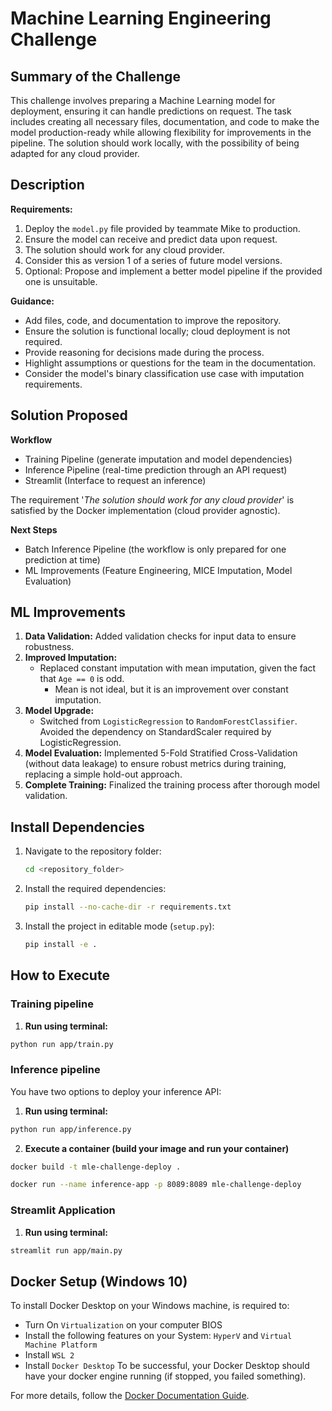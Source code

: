 # Machine Learning Engineering Challenge

## Summary of the Challenge
This challenge involves preparing a Machine Learning model for deployment, ensuring it can handle predictions on request. The task includes creating all necessary files, documentation, and code to make the model production-ready while allowing flexibility for improvements in the pipeline. The solution should work locally, with the possibility of being adapted for any cloud provider.

## Description
**Requirements:**
1. Deploy the `model.py` file provided by teammate Mike to production.
2. Ensure the model can receive and predict data upon request.
3. The solution should work for any cloud provider.
4. Consider this as version 1 of a series of future model versions.
5. Optional: Propose and implement a better model pipeline if the provided one is unsuitable.

**Guidance:**
- Add files, code, and documentation to improve the repository.
- Ensure the solution is functional locally; cloud deployment is not required.
- Provide reasoning for decisions made during the process.
- Highlight assumptions or questions for the team in the documentation.
- Consider the model's binary classification use case with imputation requirements.

## Solution Proposed
**Workflow**
- Training Pipeline (generate imputation and model dependencies)
- Inference Pipeline (real-time prediction through an API request)
- Streamlit (Interface to request an inference)

The requirement '*The solution should work for any cloud provider*' is satisfied by the Docker implementation (cloud provider agnostic).

**Next Steps**
- Batch Inference Pipeline (the workflow is only prepared for one prediction at time)
- ML Improvements (Feature Engineering, MICE Imputation, Model Evaluation)

## ML Improvements
1. **Data Validation:** Added validation checks for input data to ensure robustness.
2. **Improved Imputation:** 
   - Replaced constant imputation with mean imputation, given the fact that `Age == 0` is odd.
        - Mean is not ideal, but it is an improvement over constant imputation.
3. **Model Upgrade:** 
   - Switched from `LogisticRegression` to `RandomForestClassifier`. Avoided the dependency on StandardScaler required by LogisticRegression.
4. **Model Evaluation:** Implemented 5-Fold Stratified Cross-Validation (without data leakage) to ensure robust metrics during training, replacing a simple hold-out approach.
5. **Complete Training:** Finalized the training process after thorough model validation.

## Install Dependencies
1. Navigate to the repository folder:
   ```bash
   cd <repository_folder>
   ```

2. Install the required dependencies:
   ```bash
   pip install --no-cache-dir -r requirements.txt
   ```

3. Install the project in editable mode (`setup.py`):
   ```bash
   pip install -e .
   ```


## How to Execute

### Training pipeline
1. **Run using terminal:**
```bash
python run app/train.py
```

### Inference pipeline
You have two options to deploy your inference API:
1. **Run using terminal:**
```bash
python run app/inference.py
```

2. **Execute a container (build your image and run your container)**
```bash
docker build -t mle-challenge-deploy .
```
```bash
docker run --name inference-app -p 8089:8089 mle-challenge-deploy
```
### Streamlit Application
1. **Run using terminal:**
```bash
streamlit run app/main.py
```

## Docker Setup (Windows 10)
To install Docker Desktop on your Windows machine, is required to:
- Turn On `Virtualization` on your computer BIOS
- Install the following features on your System: `HyperV` and `Virtual Machine Platform`
- Install `WSL 2`
- Install `Docker Desktop`
To be successful, your Docker Desktop should have your docker engine running (if stopped, you failed something).

For more details, follow the [Docker Documentation Guide](https://docs.docker.com/desktop/setup/install/windows-install/).
